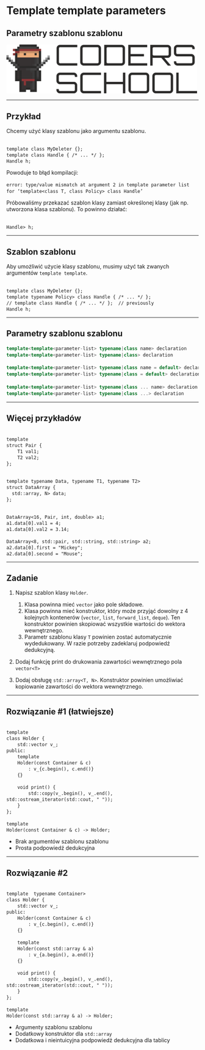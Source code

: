 <!-- .slide: data-background="#111111" -->

# Template template parameters
## Parametry szablonu szablonu

<a href="https://coders.school">
    <img width="500" src="../img/coders_school_logo.png" alt="Coders School" class="plain">
</a>

___

## Przykład

<p>Chcemy użyć klasy szablonu jako argumentu szablonu.</p>
<!-- .element: class="fragment fade-in" -->

<pre class="fragment"><code class="cpp" data-trim>
template<typename T> class MyDeleter {};
template<typename T, typename Policy> class Handle { /* ... */ };
Handle<FILE, MyDeleter> h;
</code></pre>
<!-- .element: class="fragment fade-in" style="font-size: 1.35rem" -->

<p>Powoduje to błąd kompilacji:</p>
<!-- .element: class="fragment fade-in" -->

`error: type/value mismatch at argument 2 in template parameter list for ‘template<class T, class Policy> class Handle’`
<!-- .element: class="fragment fade-in" style="font-size: 1.35rem" -->

<p>Próbowaliśmy przekazać szablon klasy zamiast określonej klasy (jak np. utworzona klasa szablonu). To powinno działać:</p>
<!-- .element: class="fragment fade-in" -->

<pre class="fragment"><code class="cpp" data-trim>
Handle<FILE, MyDeleter<FILE>> h;
</code></pre>
<!-- .element: class="fragment fade-in" -->

___

## Szablon szablonu

<p>Aby umożliwić użycie klasy szablonu, musimy użyć tak zwanych argumentów <code>template template</code>.</p>
<!-- .element: class="fragment fade-in" -->

<pre class="fragment"><code class="cpp" data-trim>
template<typename T> class MyDeleter {};
template<typename T, template<typename> typename Policy> class Handle { /* ... */ };
// template<typename T, typename Policy> class Handle { /* ... */ };  // previously
Handle<FILE, MyDeleter> h;
</code></pre>
<!-- .element: class="fragment fade-in" style="font-size: 1.35rem" -->

___

## Parametry szablonu szablonu

```cpp
template<template<parameter-list> typename|class name> declaration
template<template<parameter-list> typename|class> declaration

template<template<parameter-list> typename|class name = default> declaration
template<template<parameter-list> typename|class = default> declaration

template<template<parameter-list> typename|class ... name> declaration
template<template<parameter-list> typename|class ...> declaration
```

___

## Więcej przykładów

<pre class="fragment"><code class="cpp" data-trim>
template<typename T1, typename T2>
struct Pair {
    T1 val1;
    T2 val2;
};
</code></pre>
<!-- .element: class="fragment fade-in" style="font-size: 1.3rem" -->

<pre class="fragment"><code class="cpp" data-trim>
template<size_t N, template<typename, typename> typename Data, typename T1, typename T2>
struct DataArray {
  std::array<Data<T1, T2>, N> data;
};
</code></pre>
<!-- .element: class="fragment fade-in" style="font-size: 1.3rem" -->

<pre class="fragment"><code class="cpp" data-trim>
DataArray<16, Pair, int, double> a1;
a1.data[0].val1 = 4;
a1.data[0].val2 = 3.14;

DataArray<8, std::pair, std::string, std::string> a2;
a2.data[0].first = "Mickey";
a2.data[0].second = "Mouse";
</code></pre>
<!-- .element: class="fragment fade-in" style="font-size: 1.3rem" -->

___

## Zadanie

1. Napisz szablon klasy `Holder`.
   1. <!-- .element: style="font-size: 0.7em" --> Klasa powinna mieć <code>vector<T></code> jako pole składowe.
   2. <!-- .element: style="font-size: 0.7em" --> Klasa powinna mieć konstruktor, który może przyjąć dowolny z 4 kolejnych kontenerów (<code>vector</code>, <code>list</code>, <code>forward_list</code>, <code>deque</code>). Ten konstruktor powinien skopiować wszystkie wartości do wektora wewnętrznego.
   3. <!-- .element: style="font-size: 0.7em" --> Parametr szablonu klasy <code>T</code> powinien zostać automatycznie wydedukowany. W razie potrzeby zadeklaruj podpowiedź dedukcyjną.

2. Dodaj funkcję print do drukowania zawartości wewnętrznego pola `vector<T>`

3. Dodaj obsługę `std::array<T, N>`. Konstruktor powinien umożliwiać kopiowanie zawartości do wektora wewnętrznego.

___

## Rozwiązanie #1 (łatwiejsze)

<pre class="fragment"><code class="cpp" data-trim>
template <typename T>
class Holder {
    std::vector<T> v_;
public:
    template <typename Container>
    Holder(const Container & c)
        : v_{c.begin(), c.end()}
    {}

    void print() {
        std::copy(v_.begin(), v_.end(), std::ostream_iterator<T>(std::cout, " "));
    }
};

template <typename Container>
Holder(const Container & c) -> Holder<typename Container::value_type>;
</code></pre>
<!-- .element: class="fragment fade-in" style="font-size: 1.3rem" -->

* <!-- .element: class="fragment fade-in" --> Brak argumentów szablonu szablonu
* <!-- .element: class="fragment fade-in" --> Prosta podpowiedź dedukcyjna

___
<!-- .slide: style="font-size: 0.7em" -->
## Rozwiązanie #2

<pre class="fragment"><code class="cpp" data-trim>
template <typename T, template <typename...> typename Container>
class Holder {
    std::vector<T> v_;
public:
    Holder(const Container<T> & c)
        : v_{c.begin(), c.end()}
    {}

    template <size_t N>
    Holder(const std::array<T, N> & a)
        : v_{a.begin(), a.end()}
    {}

    void print() {
        std::copy(v_.begin(), v_.end(), std::ostream_iterator<T>(std::cout, " "));
    }
};

template <typename T, size_t N>
Holder(const std::array<T, N> & a) -> Holder<T, std::vector>;
</code></pre>
<!-- .element: class="fragment fade-in" style="font-size: 1.3rem" -->

* <!-- .element: class="fragment fade-in" --> Argumenty szablonu szablonu
* <!-- .element: class="fragment fade-in" --> Dodatkowy konstruktor dla <code>std::array</code>
* <!-- .element: class="fragment fade-in" --> Dodatkowa i nieintuicyjna podpowiedź dedukcyjna dla tablicy
